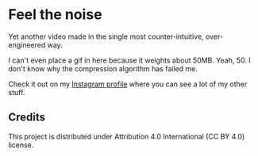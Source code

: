 # Feel the noise

Yet another video made in the single most counter-intuitive, over-engineered way.

I can't even place a gif in here because it weights about 50MB. Yeah, 50. I don't know why the compression algorithm has failed me.

Check it out on my [Instagram profile](https://www.instagram.com/lorossi97/) where you can see a lot of my other stuff.

## Credits

This project is distributed under Attribution 4.0 International (CC BY 4.0) license.
